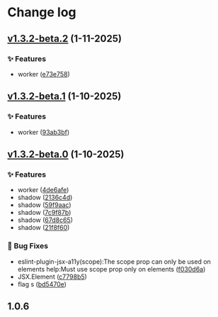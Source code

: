 # Change log

## [v1.3.2-beta.2](https://github.com/monako97/n-code-live/compare/v1.3.2-beta.1...v1.3.2-beta.2) (1-11-2025)

### ✨ Features

- worker ([e73e758](https://github.com/monako97/n-code-live/commit/e73e75852a0945371e90a8bcc0493756f7cf0dda))

## [v1.3.2-beta.1](https://github.com/monako97/n-code-live/compare/v1.3.2-beta.0...v1.3.2-beta.1) (1-10-2025)

### ✨ Features

- worker ([93ab3bf](https://github.com/monako97/n-code-live/commit/93ab3bfc22537e6a2678eae9f39b9af3e7670929))

## [v1.3.2-beta.0](https://github.com/monako97/n-code-live/compare/1.0.6...v1.3.2-beta.0) (1-10-2025)

### ✨ Features

- worker ([4de6afe](https://github.com/monako97/n-code-live/commit/4de6afe6f6ec2a42dde36236fee4c1e4026dcd83))
- shadow ([2136c4d](https://github.com/monako97/n-code-live/commit/2136c4d38ca2e9f640358138dd8ba085b56efc1a))
- shadow ([59f9aac](https://github.com/monako97/n-code-live/commit/59f9aac0c74977fa64b711e1c345dcdfd97833cd))
- shadow ([7c9f87b](https://github.com/monako97/n-code-live/commit/7c9f87bb2a4f4214a8f21053c1ad118e65711b3f))
- shadow ([67d8c65](https://github.com/monako97/n-code-live/commit/67d8c655aedc6f2186ff750ffaf88e1e3ff58902))
- shadow ([21f8f60](https://github.com/monako97/n-code-live/commit/21f8f600b5b314c850769dfca127c75c2d1e9901))

### 🐛 Bug Fixes

- eslint-plugin-jsx-a11y(scope):The scope prop can only be used on <th> elements help:Must use scope prop only on <th> elements ([f030d6a](https://github.com/monako97/n-code-live/commit/f030d6a657b357be41da5948bc4d4f9f99237aaf))
- JSX.Element ([c7798b5](https://github.com/monako97/n-code-live/commit/c7798b5f3a9bcc3d0042f0d373420b6a5996b6e9))
- flag s ([bd5470e](https://github.com/monako97/n-code-live/commit/bd5470e74ce0c3e5de1e038d86be3cd165ac67e4))

## 1.0.6